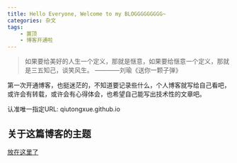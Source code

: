 ```yaml
---
title: Hello Everyone, Welcome to my BLOGGGGGGGGG~
categories: 杂文
tags: 
    - 置顶
    - 博客开通啦
---
```


> 如果要给美好的人生一个定义，那就是惬意，如果要给惬意一个定义，那就是三五知己，谈笑风生。 ————刘瑜《送你一颗子弹》

第一次开通博客，也挺迷茫的，不知道要记录些什么，个人博客就写给自己看吧，或许会有转载，或许会有心得体会，也希望自己能写出技术性的文章吧。

认准唯一指定URL: qiutongxue.github.io

## 关于这篇博客的主题

[放在这里了](/about/)

